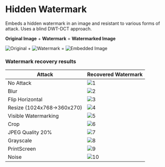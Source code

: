 # Hidden Watermark
Embeds a hidden watermark in an image and resistant to various forms of attack. 
Uses a blind DWT-DCT approach.

**Original Image** + **Watermark** = **Watermarked Image**

![Original](https://raw.githubusercontent.com/mcsyko/hiddenwatermark/master/Readme_Img/original.jpg) + ![Watermark](https://raw.githubusercontent.com/mcsyko/hiddenwatermark/master/Readme_Img/watermark.jpg) = ![Embedded Image](https://raw.githubusercontent.com/mcsyko/hiddenwatermark/master/Readme_Img/embeddedwatermark.jpg)

### Watermark recovery results ###

Attack | Recovered Watermark
------------ | -------------
No Attack | ![1](https://raw.githubusercontent.com/mcsyko/hiddenwatermark/master/Readme_Img/1.jpg)
Blur | ![2](https://raw.githubusercontent.com/mcsyko/hiddenwatermark/master/Readme_Img/2.jpg)
Flip Horizontal | ![3](https://raw.githubusercontent.com/mcsyko/hiddenwatermark/master/Readme_Img/3.jpg)
Resize (1024x768->360x270) | ![4](https://raw.githubusercontent.com/mcsyko/hiddenwatermark/master/Readme_Img/4.jpg)
Visible Watermarking | ![5](https://raw.githubusercontent.com/mcsyko/hiddenwatermark/master/Readme_Img/5.jpg)
Crop | ![6](https://raw.githubusercontent.com/mcsyko/hiddenwatermark/master/Readme_Img/6.jpg)
JPEG Quality 20% | ![7](https://raw.githubusercontent.com/mcsyko/hiddenwatermark/master/Readme_Img/7.jpg)
Grayscale | ![8](https://raw.githubusercontent.com/mcsyko/hiddenwatermark/master/Readme_Img/8.jpg)
PrintScreen | ![9](https://raw.githubusercontent.com/mcsyko/hiddenwatermark/master/Readme_Img/9.jpg)
Noise | ![10](https://raw.githubusercontent.com/mcsyko/hiddenwatermark/master/Readme_Img/10.jpg)
